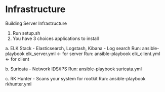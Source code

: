 # Infrastructure
Building Server Infrastructure

1. Run setup.sh
2. You have 3 choices applications to install

  a. ELK Stack - Elasticsearch, Logstash, Kibana - Log search
     Run: ansible-playbook elk_server.yml        <- for server
     Run: ansible-playbook elk_client.yml        <- for client

  b. Suricata - Network IDS/IPS
     Run: ansible-playbook suricata.yml

  c. RK Hunter - Scans your system for rootkit
     Run: ansible-playbook rkhunter.yml

